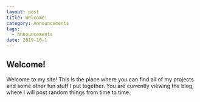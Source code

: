 ```yaml
---
layout: post
title: Welcome!
category: Announcements
tags:
  - Announcements
date: 2019-10-1
---
```


## Welcome!

Welcome to my site! This is the place where you can find all of my projects and some other fun stuff I put together.  You are currently viewing the blog, where I will post random things from time to time.
